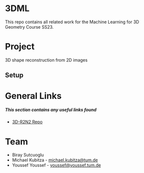 # 3DML

This repo contains all related work for the Machine Learning for 3D Geometry Course SS23.

# Project

3D shape reconstruction from 2D images

## Setup

# General Links

##### This section contains any useful links found

- [3D-R2N2 Repo](https://github.com/chrischoy/3D-R2N2)

# Team

- Biray Sutcuoglu
- Michael Kubitza - michael.kubitza@tum.de
- Youssef Youssef - youssef@youssef.tum.de
